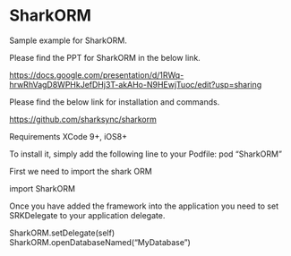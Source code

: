 # SharkORM


Sample example for SharkORM.

Please find the PPT for SharkORM in the below link.

https://docs.google.com/presentation/d/1RWq-hrwRhVagD8WPHkJefDHj3T-akAHo-N9HEwjTuoc/edit?usp=sharing

Please find the below link for installation and commands.

https://github.com/sharksync/sharkorm

Requirements
XCode 9+, iOS8+


To install it, simply add the following line to your Podfile:
 pod “SharkORM”

First we need to import the shark ORM

import SharkORM

Once you have added the framework into the application you need to set SRKDelegate to your application delegate.


SharkORM.setDelegate(self)
SharkORM.openDatabaseNamed(“MyDatabase”)
